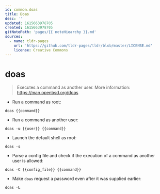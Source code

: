 ```yaml
---
id: common.doas
title: Doas
desc: ''
updated: 1615663978705
created: 1615663978705
gitNotePath: 'pages/{{ noteHiearchy }}.md'
sources:
  - name: tldr-pages
    url: 'https://github.com/tldr-pages/tldr/blob/master/LICENSE.md'
    license: Creative Commons
---
```

# doas

> Executes a command as another user.
> More information: <https://man.openbsd.org/doas>.

- Run a command as root:

`doas {{command}}`

- Run a command as another user:

`doas -u {{user}} {{command}}`

- Launch the default shell as root:

`doas -s`

- Parse a config file and check if the execution of a command as another user is allowed:

`doas -C {{config_file}} {{command}}`

- Make `doas` request a password even after it was supplied earlier:

`doas -L`

